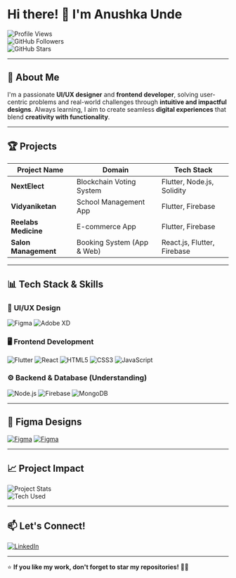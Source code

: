 # Hi there! 👋 I'm Anushka Unde  

![Profile Views](https://komarev.com/ghpvc/?username=Anushka-Unde&style=flat-square&color=blue)  
![GitHub Followers](https://img.shields.io/github/followers/Anushka-Unde?style=social)  
![GitHub Stars](https://img.shields.io/github/stars/Anushka-Unde?style=social)  

---

## 🚀 About Me  
I'm a passionate **UI/UX designer** and **frontend developer**, solving user-centric problems and real-world challenges through **intuitive and impactful designs**. Always learning, I aim to create seamless **digital experiences** that blend **creativity with functionality**.

---

## 🏆 Projects  


| **Project Name**       | **Domain**                | **Tech Stack** |
|------------------------|--------------------------|----------------|
| **NextElect**         | Blockchain Voting System  | Flutter, Node.js, Solidity |
| **Vidyaniketan**      | School Management App     | Flutter, Firebase |
| **Reelabs Medicine**  | E-commerce App           | Flutter, Firebase |
| **Salon Management**  | Booking System (App & Web) | React.js, Flutter, Firebase |

---

## 📊 Tech Stack & Skills  

### 🎨 **UI/UX Design**
![Figma](https://img.shields.io/badge/Figma-F24E1E?style=for-the-badge&logo=figma&logoColor=white)
![Adobe XD](https://img.shields.io/badge/Adobe%20XD-FF61F6?style=for-the-badge&logo=adobexd&logoColor=white)  

### 🖥️ **Frontend Development**
![Flutter](https://img.shields.io/badge/Flutter-02569B?style=for-the-badge&logo=flutter&logoColor=white)
![React](https://img.shields.io/badge/React-61DAFB?style=for-the-badge&logo=react&logoColor=black)
![HTML5](https://img.shields.io/badge/HTML5-E34F26?style=for-the-badge&logo=html5&logoColor=white)
![CSS3](https://img.shields.io/badge/CSS3-1572B6?style=for-the-badge&logo=css3&logoColor=white)
![JavaScript](https://img.shields.io/badge/JavaScript-F7DF1E?style=for-the-badge&logo=javascript&logoColor=black)  

### ⚙️ **Backend & Database (Understanding)**
![Node.js](https://img.shields.io/badge/Node.js-339933?style=for-the-badge&logo=node-dot-js&logoColor=white)
![Firebase](https://img.shields.io/badge/Firebase-FFCA28?style=for-the-badge&logo=firebase&logoColor=black)
![MongoDB](https://img.shields.io/badge/MongoDB-47A248?style=for-the-badge&logo=mongodb&logoColor=white)  

---

## 🎨 Figma Designs  

[![Figma](https://img.shields.io/badge/Figma-Salon%20Website-black?style=for-the-badge&logo=figma)](https://www.figma.com/design/aH5RjGoYZhjghUZKP7sm3M/salonweb?node-id=3-3&t=gKCVysGX5UDiABre-1)
[![Figma](https://img.shields.io/badge/Figma-Voting%20System-black?style=for-the-badge&logo=figma)](https://www.figma.com/design/frKZ3OJx0Qef76Nc7EEzER/voting-system?node-id=0-1&t=bjbIS0ilmoOwQDB9-1)



---

## 📈 Project Impact  

![Project Stats](https://img.shields.io/badge/Projects-4-blue?style=for-the-badge)  
![Tech Used](https://img.shields.io/badge/Flutter-100%25-orange?style=for-the-badge)  

---

## 📫 Let's Connect!  

[![LinkedIn](https://img.shields.io/badge/LinkedIn-0077B5?style=for-the-badge&logo=linkedin&logoColor=white)](https://www.linkedin.com/in/anushka-unde-a389a3271/)  

---

⭐ **If you like my work, don't forget to star my repositories!** 🚀✨  
